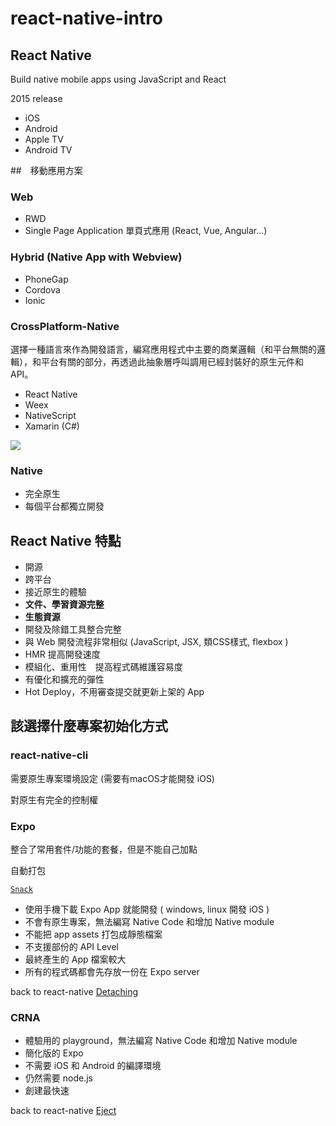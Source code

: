 # react-native-intro
## React Native

Build native mobile apps using JavaScript and React

2015 release

- iOS
- Android
- Apple TV
- Android TV



##　移動應用方案

### Web 

- RWD
- Single Page Application 單頁式應用 (React, Vue, Angular...)

### Hybrid (Native App with Webview)

- PhoneGap
- Cordova
- Ionic

### CrossPlatform-Native

選擇一種語言來作為開發語言，編寫應用程式中主要的商業邏輯（和平台無關的邏輯），和平台有關的部分，再透過此抽象層呼叫調用已經封裝好的原生元件和 API。

- React Native
- Weex
- NativeScript
- Xamarin (C#)



![](https://s3.amazonaws.com/media-p.slid.es/uploads/40413/images/2912262/1171077-75412d65af198cf5.png)

### Native

- 完全原生
- 每個平台都獨立開發













## React Native 特點

- 開源
- 跨平台
- 接近原生的體驗
- **文件、學習資源完整**
- **生態資源**
- 開發及除錯工具整合完整
- 與 Web 開發流程非常相似 (JavaScript, JSX, 類CSS樣式, flexbox )
- HMR 提高開發速度
- 模組化、重用性　提高程式碼維護容易度
- 有優化和擴充的彈性
- Hot Deploy，不用審查提交就更新上架的 App









## 該選擇什麼專案初始化方式

### react-native-cli

需要原生專案環境設定 (需要有macOS才能開發 iOS)

對原生有完全的控制權

### Expo

整合了常用套件/功能的套餐，但是不能自己加點

自動打包

[`Snack`](https://snack.expo.io/)

- 使用手機下載 Expo App 就能開發 ( windows, linux 開發 iOS )
- 不會有原生專案，無法編寫 Native Code 和增加 Native module
- 不能把 app assets 打包成靜態檔案
- 不支援部份的 API Level
- 最終產生的 App 檔案較大
- 所有的程式碼都會先存放一份在 Expo server

back to react-native [Detaching](https://docs.expo.io/versions/latest/guides/detach.html)

### CRNA

- 體驗用的 playground，無法編寫 Native Code 和增加 Native module
- 簡化版的 Expo
- 不需要 iOS 和 Android 的編譯環境
- 仍然需要 node.js
- 創建最快速

back to react-native [Eject](https://github.com/react-community/create-react-native-app/blob/master/EJECTING.md)



